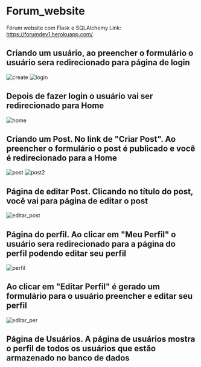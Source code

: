 # Forum_website
Fórum website com Flask e SQLAlchemy
Link: https://forumdev1.herokuapp.com/





## Criando um usuário, ao preencher o formulário o usuário sera redirecionado para página de login 

![create](https://user-images.githubusercontent.com/99151447/176210098-a63b94c4-db7b-42c2-b395-13f6715d7519.PNG)
![login](https://user-images.githubusercontent.com/99151447/176211257-2181c8e7-b4fb-4115-89d6-835205982596.PNG)


## Depois de fazer login o usuário vai ser redirecionado para Home

![home](https://user-images.githubusercontent.com/99151447/176212026-2eb4ad9f-74f1-4b70-8a23-2288a8392e11.PNG)
⠀⠀⠀⠀

## Criando um Post. No link de "Criar Post". Ao preencher o formulário o post é publicado e você é redirecionado para a Home 

![post](https://user-images.githubusercontent.com/99151447/176212884-0c350564-6664-496a-99b9-e3d314cef29c.PNG)
![post2](https://user-images.githubusercontent.com/99151447/176213694-2bec0b3a-509e-4a0a-86bd-e47fec6a1aae.PNG)


## Página de editar Post. Clicando no título do post, você vai para página de editar o post


![editar_post](https://user-images.githubusercontent.com/99151447/176326802-71b6a086-0792-4dbc-87f1-646c98d83e81.PNG)


## Página do perfil. Ao clicar em "Meu Perfil" o usuário sera redirecionado para a página do perfil podendo editar seu perfil

![perfil](https://user-images.githubusercontent.com/99151447/176327405-2b3817a8-3c60-4c6a-a4fb-cf8e0c3693e9.PNG)


## Ao clicar em "Editar Perfil" é gerado um formulário para o usuário preencher e editar seu perfil

![editar_per](https://user-images.githubusercontent.com/99151447/176327841-ba382593-ca29-4c0a-b0ef-6aa0ecf3987c.PNG)


## Página de Usuários. A página de usuários mostra o perfil de todos os usuários que estão armazenado no banco de dados
